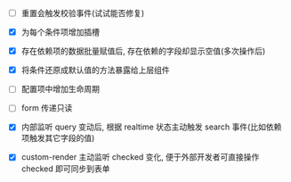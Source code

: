 - [ ] 重置会触发校验事件(试试能否修复)

- [x] 为每个条件项增加插槽

- [x] 存在依赖项的数据批量赋值后, 存在依赖的字段却显示空值(多次操作后)

- [x] 将条件还原成默认值的方法暴露给上层组件

- [ ] 配置项中增加生命周期

- [ ] form 传递只读

- [x] 内部监听 query 变动后, 根据 realtime 状态主动触发 search 事件(比如依赖项触发其它字段的值)

- [x] custom-render 主动监听 checked 变化, 便于外部开发者可直接操作 checked 即可同步到表单

